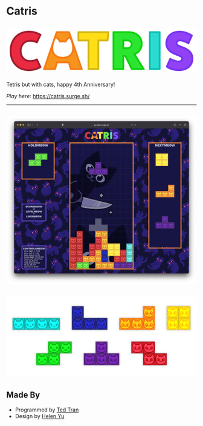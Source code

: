 # Catris
![catris-logo](./src/images/logo.png)
---
Tetris but with cats, happy 4th Anniversary! 

*Play here*: https://catris.surge.sh/

---
![catris-screenshot](./assets/catris-screenshot.png)
---
![tetriminos](./assets/tetriminos.png)
---


## Made By
- Programmed by [Ted Tran](https://www.linkedin.com/in/tedtran2019/)
- Design by [Helen Yu](https://www.linkedin.com/in/helenyustudio/)
